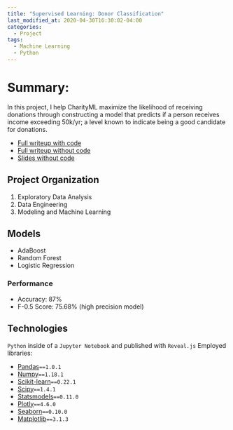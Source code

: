 ```yaml
---
title: "Supervised Learning: Donor Classification"
last_modified_at: 2020-04-30T16:30:02-04:00
categories:
  - Project
tags:
  - Machine Learning
  - Python
---
```

# Summary:
In this project, I help CharityML maximize the likelihood of receiving donations through constructing a model that predicts if a person receives income exceeding 50k/yr; a level known to indicate being a good candidate for donations.

* [Full writeup with code](https://quantchris.com/assets/ml/sup_charity/class_code.html)
* [Full writeup without code](https://quantchris.com/assets/ml/sup_charity/class_no_code.html)
* [Slides without code](https://quantchris.com/assets/ml/sup_charity/class_slides.html)

## Project Organization
1. Exploratory Data Analysis
2. Data Engineering
3. Modeling and Machine Learning

## Models
* AdaBoost
* Random Forest
* Logistic Regression

### Performance
* Accuracy: 87%
* F-0.5 Score: 75.68% (high precision model)

## Technologies
`Python` inside of a `Jupyter Notebook` and published with `Reveal.js`
Employed libraries:
* [Pandas](https://pandas.pydata.org/docs/#)`==1.0.1`
* [Numpy](https://numpy.org/doc/1.18/)`==1.18.1`
* [Scikit-learn](https://scikit-learn.org/stable/)`==0.22.1`
* [Scipy](https://docs.scipy.org/doc/scipy/reference/index.html)`==1.4.1`
* [Statsmodels](https://www.statsmodels.org/stable/index.html)`==0.11.0`
* [Plotly](https://plotly.com/python/)`==4.6.0`
* [Seaborn](https://seaborn.pydata.org)`==0.10.0`
* [Matplotlib](https://matplotlib.org/3.2.1/contents.html)`==3.1.3`
